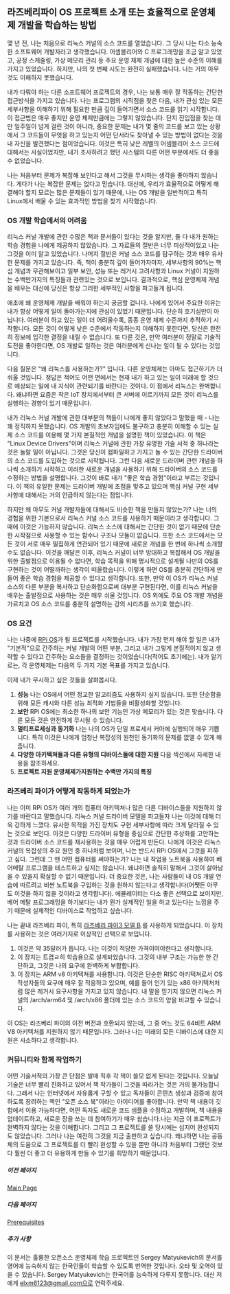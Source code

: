 ## 라즈베리파이 OS 프로젝트 소개 또는 효율적으로 운영체제 개발을 학습하는 방법

몇 년 전, 나는 처음으로 리눅스 커널의 소스 코드를 열었습니다. 그 당시 나는 다소 능숙한 소프트웨어 개발자라고 생각했습니다. 어셈블리어와 C 프로그래밍을 조금 알고 있었고, 공정 스케줄링, 가상 메모리 관리 등 주요 운영 체제 개념에 대한 높은 수준의 이해를 가지고 있었습니다. 하지만, 나의 첫 번째 시도는 완전히 실패했습니다. 나는 거의 아무것도 이해하지 못했습니다.

내가 다뤄야 하는 다른 소프트웨어 프로젝트의 경우, 나는 보통 매우 잘 작동하는 간단한 접근방식을 가지고 있습니다. 나는 프로그램의 시작점을 찾은 다음, 내가 관심 있는 모든 세부사항을 이해하기 위해 필요한 만큼 깊이 들어가면서 소스 코드를 읽기 시작합니다. 이 접근법은 매우 좋지만 운영 체제만큼에는 그렇지 않았습니다. 단지 진입점을 찾는 데만 일주일이 넘게 걸린 것이 아니라, 중요한 문제는 내가 몇 줄의 코드를 보고 있는 상황에서 그 코드들이 무엇을 하고 있는지 어떤 단서라도 찾아낼 수 있는 방법이 없다는 것을 내 자신을 발견했다는 점이었습니다. 이것은 특히 낮은 레벨의 어셈블리어 소스 코드에 대해서는 사실이었지만, 내가 조사하려고 했던 시스템의 다른 어떤 부분에서도 더 좋을 수 없었습니다.

나는 처음부터 문제가 복잡해 보인다고 해서 그것을 무시하는 생각을 좋아하지 않습니다. 게다가 나는 복잡한 문제는 없다고 믿습니다. 대신에, 우리가 효율적으로 어떻게 해결해야 할지 모르는 많은 문제들이 있기 때문에, 나는 OS 개발을 일반적이고 특히 Linux에서 배울 수 있는 효과적인 방법을 찾기 시작했습니다.

### OS 개발 학습에서의 어려움

리눅스 커널 개발에 관한 수많은 책과 문서들이 있다는 것을 알지만, 둘 다 내가 원하는 학습 경험을 나에게 제공하지 않았습니다. 그 자료들의 절반은 너무 피상적이었고 나는 그것을 이미 알고 있었습니다. 나머지 절반은 커널 소스 코드를 탐구하는 것과 매우 유사한 문제를 가지고 있습니다. 즉, 책이 충분히 깊이 들어가자마자, 세부사항의 90%는 핵심 개념과 무관해보이고 일부 보안, 성능 또는 레거시 고려사항과 Linux 커널이 지원하는 수백만가지의 특징들과 관련있는 것으로 보입니다. 결과적으로, 핵심 운영체제 개념을 배우는 대신에 당신은 항상 그러한 세부적인 사항을 파고들게 됩니다.

애초에 왜 운영체제 개발을 배워야 하는지 궁금할 겁니다. 나에게 있어서 주요한 이유는 내가 항상 어떻게 일이 돌아가는지에 관심이 있었기 때문입니다. 단순히 호기심만이 아닙니다. 여러분이 하고 있는 일이 더 어려울수록, 종종 운영 체제 수준까지 추적하기 시작합니다. 모든 것이 어떻게 낮은 수준에서 작동하는지 이해하지 못한다면, 당신은 완전히 정보에 입각한 결정을 내릴 수 없습니다. 또 다른 것은, 만약 여러분이 정말로 기술적 도전을 좋아한다면, OS 개발로 일하는 것은 여러분에게 신나는 일이 될 수 있다는 것입니다.

다음 질문은 "왜 리눅스를 사용하는가?" 입니다. 다른 운영체제는 아마도 접근하기가 더 쉬울 것입니다. 정답은 적어도 어떤 면에서는 현재 내가 하고 있는 일이 미래에 할 것으로 예상되는 일에 내 지식이 관련되기를 바란다는 것이다. 이 점에서 리눅스는 완벽합니다. 왜냐하면 요즘은 작은 IoT 장치에서부터 큰 서버에 이르기까지 모든 것이 리눅스를 실행하는 경향이 있기 때문입니다.

내가 리눅스 커널 개발에 관한 대부분의 책들이 나에게 좋지 않았다고 말했을 때 - 나는 꽤 정직하지 못했습니다. OS 개발의 초보자임에도 불구하고 충분히 이해할 수 있는 실제 소스 코드를 이용해 몇 가지 본질적인 개념을 설명한 책이 있었습니다. 이 책은 "Linux Device Drivers"이며 리눅스 커널에 관한 가장 유명한 기술 서적 중 하나라는 것은 놀랄 일이 아닙니다. 그것은 당신이 컴파일하고 가지고 놀 수 있는 간단한 드라이버의 소스 코드를 도입하는 것으로 시작됩니다. 그런 다음 새로운 드라이버 관련 개념을 하나씩 소개하기 시작하고 이러한 새로운 개념을 사용하기 위해 드라이버의 소스 코드를 수정하는 방법을 설명합니다. 그것이 바로 내가 "좋은 학습 경험"이라고 부르는 것입니다. 이 책의 유일한 문제는 드라이버 개발에 초점을 맞추고 있으며 핵심 커널 구현 세부사항에 대해서는 거의 언급하지 않는다는 점입니다.

하지만 왜 아무도 커널 개발자들에 대해서도 비슷한 책을 만들지 않았는가? 나는 너의 경험을 위한 기본으로서 리눅스 커널 소스 코드를 사용하기 때문이라고 생각합니다. 그때에 이것은 가능하지 않습니다. 리눅스 소스에 대해서는 간단한 것이 없기 때문에 단순한 시작점으로 사용할 수 있는 함수나 구조나 모듈이 없습니다. 또한 소스 코드에서는 모든 것이 서로 매우 밀집하게 연관되어 있기 때문에 새로운 개념을 한 번에 하나씩 소개할 수도 없습니다. 이것을 깨달은 이후, 리눅스 커널이 너무 방대하고 복잡해서 OS 개발을 위한 출발점으로 이용될 수 없다면, 학습 목적을 위해 명시적으로 설계될 나만의 OS를 구현하는 것이 어떨까하는 생각이 떠올랐습니다. 이렇게 하면 OS를 충분히 간단하게 만들어 좋은 학습 경험을 제공할 수 있다고 생각합니다. 또한, 만약 이 OS가 리눅스 커널 소스의 다른 부분을 복사하고 단순화함으로써 대부분 구현된다면, 이를 리눅스 커널을 배우는 출발점으로 사용하는 것은 매우 쉬울 것입니다. OS 외에도 주요 OS 개발 개념을 가르치고 OS 소스 코드를 충분히 설명하는 강의 시리즈를 쓰기호 했습니다.

### OS 요건

나는 나중에 [RPi OS](https://github.com/s-matyukevich/raspberry-pi-os)가 될 프로젝트를 시작했습니다. 내가 가장 먼저 해야 할 일은 내가 "기본적"으로 간주하는 커널 개발의 어떤 부분, 그리고 내가 그렇게 본질적이지 않고 생략할 수 있다고 간주하는 요소들을 결정하는 것이었습니다(적어도 초기에는). 내가 알기로는, 각 운영체제는 다음의 두 가지 기본 목표를 가지고 있습니다.

이제 내가 무시하고 싶은 것들을 살펴봅시다.
1. **성능** 나는 OS에서 어떤 정교한 알고리즘도 사용하지 싶지 않습니다. 또한 단순함을 위해 모든 캐시와 다른 성능 최적화 기법들을 비활성화할 것입니다.
1. **보안** RPi OS에는 최소한 하나의 보안 기능인 가상 메모리가 있는 것은 맞습니다. 다른 모든 것은 안전하게 무시될 수 있습니다.
1. **멀티프로세싱과 동기화** 나는 나의 OS가 단일 프로세서 커아에 실행되어 매우 기쁩니다. 특히 이것은 나에게 엄청난 복잡성의 원천인 동기화의 문제를 없앨 수 있게 해줍니다.
1. **다양한 아키텍쳐들과 다른 유형의 디바이스들에 대한 지원** 다음 섹션에서 자세한 내용을 참조하세요.
1. **프로젝트 지원 운영체제가지원하는 수백만 가지의 특징**


### 라즈베리 파이가 어떻게 작동하게 되었는가

나는 이미 RPi OS가 여러 개의 컴퓨터 아키텍쳐나 많은 다른 디바이스들을 지원하지 않기를 바란다고 말했습니다. 리눅스 커널 드라이버 모델을 파고들자 나는 이것에 대해 더욱 강하게 느꼈다. 유사한 목적을 가진 장치도 구현 세부사항에 따라 크게 달라질 수 있는 것으로 보인다. 이것은 다양한 드라이버 유형을 중심으로 간단한 추상화를 고안하는 것과 드라이버 소스 코드를 재사용하는 것을 매우 어렵게 만든다. 나에게 이것은 리눅스 커널의 복잡성의 주요 원인 중 하나처럼 보이며, 나는 반드시 RPi OS에서 그것을 피하고 싶다. 그런데 그 땐 어떤 컴퓨터를 써야하는가? 나는 내 작업용 노트북을 사용하여 베어메탈 프로그램을 테스트하고 싶지는 않습니다. 왜냐하면 솔직히 말해서 그것이 살아남을 수 있을지 확실할 수 없기 때문입니다. 더 중요한 것은, 나는 사람들이 내 OS 개발 연습에 따르려고 비싼 노트북을 구입하는 것을 원하지 않는다고 생각합니다(어쨋든 아무도 이것을 하지 않을 것이라고 생각합니다). 에뮬레이터는 다소 좋은 선택으로 보이지만, 베어 메탈 프로그래밍을 하기보다는 내가 뭔가 실제적인 일을 하고 있는다는 느낌을 주기 때문에 실제적인 디바이스로 작업하고 싶습니다.

나는 끝내 라즈베리 파이, 특히 [라즈베리 파이3 모델 B](https://www.raspberrypi.org/products/raspberry-pi-3-model-b/).를 사용하게 되었습니다. 이 장치를 사용하는 것은 여러가지로 이상적인 선택으로 보입니다.

1. 이것은 약 35달러가 듭니다. 나는 이것이 적당한 가격이여야한다고 생각합니다.
1. 이 장치는 트겹ㄹ히 학습용으로 설계되었습니다. 그것의 내부 구조는 가능한 한 간단하고, 그것은 나의 요구에 완벽하게 부합합니다.
1. 이 장치는 ARM v8 아키텍쳐를 사용합니다. 이것은 단순한 RISC 아키텍쳐로서 OS 작성자들의 요구에 매우 잘 적응하고 있으며, 예를 들어 인기 있는 x86 아키텍처처럼 많은 레거시 요구사항을 가지고 있지 않습니다. 내 말을 믿기지 않으면 리눅스 커널의 /arch/arm64 및 /arch/x86 폴더에 있는 소스 코드의 양을 비교할 수 있습니다.

이 OS는 라즈베리 파이의 이전 버전과 호환되지 않는데, 그 중 어느 것도 64비트 ARM V8 아키텍처를 지원하지 않기 때문입니다. 그러나 나는 미래의 모든 디바이스에 대한 지원은 사소하다고 생각합니다.

### 커뮤니티와 함께 작업하기

어떤 기술서적의 가장 큰 단점은 발매 직후 각 책이 쓸모 없게 된다는 것입니다. 오늘날 기술은 너무 빨리 진화하고 있어서 책 작가들이 그것을 따라가는 것은 거의 불가능합니다. 그래서 나는 인터넷에서 자유롭게 구할 수 있고 독자들이 콘텐츠 생성과 검증에 참여하도록 장려하는 책인 "오픈 소스 북"이라는 아이디어를 좋아합니다. 만약 책 내용이 깃헙에서 이용 가능하다면, 어떤 독자도 새로운 코드 샘플을 수정하고 개발하며, 책 내용을 업데이트하고, 새로운 장을 쓰는 데 참여하기가 매우 쉽습니다.나는 지금 이 프로젝트가 완벽하지 않다는 것을 이해합니다. 그리고 그 프로젝트를 쓸 당시에는 심지어 완성되지도 않았습니다. 그러나 나는 여전히 그것을 지금 출판하고 싶습니다. 왜냐하면 나는 공동체의 도움으로 그 프로젝트를 더 빨리 완성할 수 있을 뿐만 아니라 처음부터 그랬던 것보다 훨씬 더 좋고 더 유용하게 만들 수 있기를 희망하기 때문입니다.

##### 이전 페이지

[Main Page](https://github.com/s-matyukevich/raspberry-pi-os#learning-operating-system-development-using-linux-kernel-and-raspberry-pi)

##### 다음 페이지

[Prerequisites](../docs/Prerequisites.md)

##### 추가 사항
이 문서는 훌륭한 오픈소스 운영체제 학습 프로젝트인 Sergey Matyukevich의 문서를 영어에 능숙하지 않는 한국인들이 학습할 수 있도록 번역한 것입니다. 오타 및 오역이 있을 수 있습니다. Sergey Matyukevich는 한국어를 능숙하게 다루지 못합니다. 대신 저에게 elxm6123@gmail.com으로 연락주세요.







